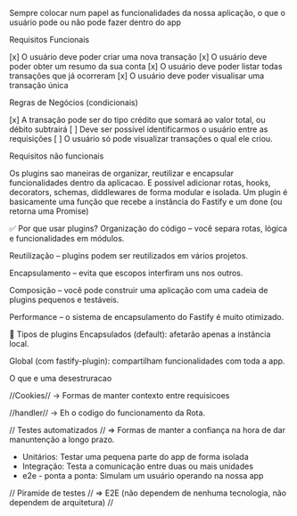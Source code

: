 Sempre colocar num papel as funcionalidades da nossa aplicação, o que o usuário pode ou não pode fazer dentro do app

Requisitos Funcionais

[x] O usuário deve poder criar uma nova transação
[x] O usuário deve poder obter um resumo da sua conta
[x] O usuário deve poder listar todas transações que já ocorreram
[x] O usuário deve poder visualisar uma transação única

Regras de Negócios (condicionais)

[x] A transação pode ser do tipo crédito que somará ao valor total, ou débito subtrairá
[ ] Deve ser possível identificarmos o usuário entre as requisições
[ ] O usuário só pode visualizar transações o qual ele criou.

Requisitos não funcionais


Os plugins sao maneiras de organizar, reutilizar e encapsular funcionalidades dentro da aplicacao. 
E possivel adicionar rotas, hooks, decorators, schemas, diddlewares de forma modular e isolada.
Um plugin é basicamente uma função que recebe a instância do Fastify e um done (ou retorna uma Promise)

✅ Por que usar plugins?
Organização do código – você separa rotas, lógica e funcionalidades em módulos.

Reutilização – plugins podem ser reutilizados em vários projetos.

Encapsulamento – evita que escopos interfiram uns nos outros.

Composição – você pode construir uma aplicação com uma cadeia de plugins pequenos e testáveis.

Performance – o sistema de encapsulamento do Fastify é muito otimizado.

🧩 Tipos de plugins
Encapsulados (default): afetarão apenas a instância local.

Global (com fastify-plugin): compartilham funcionalidades com toda a app.

O que e uma desestruracao

//Cookies// -> Formas de manter contexto entre requisicoes

//handler// -> Eh o codigo do funcionamento da Rota. 


// Testes automatizados // => Formas de manter a confiança na hora de dar manuntenção a longo prazo.
- Unitários: Testar uma pequena parte do app de forma isolada
- Integração: Testa a comunicação entre duas ou mais unidades
- e2e - ponta a ponta: Simulam um usuário operando na nossa app 

// Piramide de testes // => E2E (não dependem de nenhuma tecnologia, não dependem de arquitetura)
// 
